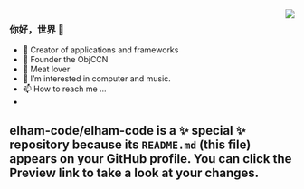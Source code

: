<img align="right" src="https://github-readme-stats.vercel.app/api?username=onevcat&show_icons=true&icon_color=CE1D2D&text_color=718096&bg_color=ffffff&hide_title=true" />

### 你好，世界 👋
- :hammer: Creator of applications and frameworks
- :ram: Founder the ObjCCN
- :meat_on_bone: Meat lover
- 👀 I’m interested in computer and music.
- 📫 How to reach me ...
-
elham-code/elham-code is a ✨ special ✨ repository because its `README.md` (this file) appears on your GitHub profile.
You can click the Preview link to take a look at your changes.
-
